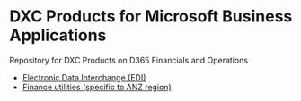 # DXC Products for Microsoft Business Applications
Repository for DXC Products on D365 Financials and Operations

- [Electronic Data Interchange (EDI)](https://dxcanzproduct.github.io/DXC-Products-for-Microsoft-Business-Applications/EDI/Introduction.md)
- [Finance utilities (specific to ANZ region)](/FINU/Introduction.md)
